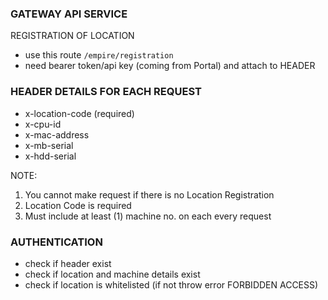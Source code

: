 ### GATEWAY API SERVICE

REGISTRATION OF LOCATION

- use this route `/empire/registration`
- need bearer token/api key (coming from Portal) and attach to HEADER

### HEADER DETAILS FOR EACH REQUEST

- x-location-code (required)
- x-cpu-id
- x-mac-address
- x-mb-serial
- x-hdd-serial

NOTE:

1. You cannot make request if there is no Location Registration
2. Location Code is required
3. Must include at least (1) machine no. on each every request

### AUTHENTICATION

- check if header exist
- check if location and machine details exist
- check if location is whitelisted (if not throw error FORBIDDEN ACCESS)
